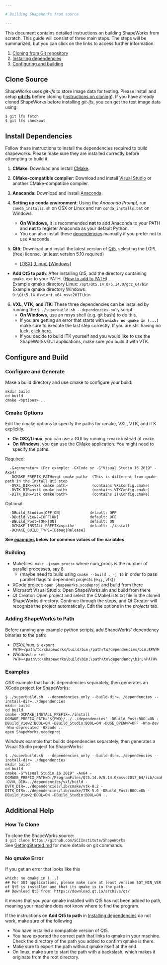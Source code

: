 ```yaml
---

# Building ShapeWorks from source

---
```


This document contains detailed instructions on building ShapeWorks from scratch. This guide will consist of three main steps. The steps will be summarized, but you can click on the links to access further information.

1. [Cloning from Git repository](#Clone-source)
2. [Installing dependencies](#Install-Dependencies)
3. [Configuring and building](#Configure-and-Build)

## Clone Source

ShapeWorks uses *git-lfs* to store image data for testing. Please install and setup **[git-lfs](https://github.com/git-lfs/git-lfs/wiki/Installation)** before cloning ([Instructions on cloning](#How-To-Clone)). If you have already cloned ShapeWorks before installing *git-lfs*, you can get the test image data using:  
```
$ git lfs fetch
$ git lfs checkout
```
## Install Dependencies

Follow these instructions to install the dependencies required to build shapeworks. Please make sure they are installed correctly before attempting to build it.

1. **CMake**: Download and install [CMake](https://cmake.org/).

2. **CMake-compatible compiler**: Download and install [Visual Studio](https://visualstudio.microsoft.com/) or another CMake-compatible compiler.

3. **Anaconda**: Download and install [Anaconda](https://www.anaconda.com/). 

4. **Setting up conda environment**: Using the *Anaconda Prompt*, run `conda_installs.sh` on OSX or Linux and run `conda_installs.bat` on Windows. 

    * **On Windows,** it is recommended **not** to add Anaconda to your PATH and **not** to register Anaconda as your default Python. 
    * You can also install these [dependencies](deps.txt) manually if you prefer not to use Anaconda.

5. **Qt5**: Download and install the latest version of [Qt5](https://download.qt.io/archive/qt/), selecting the LGPL (free) license. (at least version 5.10 required)

   * [[OSX]](https://download.qt.io/archive/qt/5.13/5.13.0/qt-opensource-mac-x64-5.13.0.dmg) [[Linux]](https://download.qt.io/archive/qt/5.13/5.13.0/qt-opensource-linux-x64-5.13.0.run) [[Windows]](https://download.qt.io/archive/qt/5.13/5.13.0/qt-opensource-windows-x86-5.13.0.exe) 

* **Add Qt5 to path**: After installing Qt5, add the directory containing `qmake.exe` to your PATH. ([How to add to PATH](GettingStarted.md#PATH-environment-variable))  
Example qmake directory Linux: `/opt/Qt5.14.0/5.14.0/gcc_64/bin`  
Example qmake directory Windows: `D:\Qt\5.14.0\winrt_x64_msvc2017\bin`
6. **VXL, VTK, and ITK**: These three dependencies can be installed by running the `$ ./superbuild.sh --dependencies-only` script. 
   * **On Windows**, use an msys shell (e.g. git bash) to do this. 
   * If you are getting an error that starts with  **`which: no qmake in (...)`** make sure to execute the last step correctly. If you are still having no luck, [click here](#No-qmake-Error). 
   * If you decide to build ITK yourself and you would like to use the ShapeWorks GUI applications, make sure you build it with VTK. 


## Configure and Build

### Configure and Generate

Make a build directory and use cmake to configure your build:  
```
mkdir build
cd build
cmake <options> ..
```

### Cmake Options

Edit the cmake options to specify the paths for qmake, VXL, VTK, and ITK explicitly.

- **On OSX/Linux**, you can use a GUI by running `ccmake` instead of `cmake`.  
- **On Windows**, you can use the CMake application. You might need to specify the paths.

Required:  
```
  -G<generator> (For example: -GXCode or -G"Visual Studio 16 2019" -Ax64)
  -DCMAKE_PREFIX_PATH=<qt cmake path>  (This is different from qmake path in the Install Qt5 step
  -DVXL_DIR=<vxl cmake path>           (contains VXLConfig.cmake)
  -DVTK_DIR=<vtk cmake path>           (contains VTKConfig.cmake)
  -DITK_DIR=<itk cmake path>           (contains ITKConfig.cmake)
```
Optional:
```
  -DBuild_Studio=[OFF|ON]             default: OFF
  -DBuild_View2=[OFF|ON]              default: OFF
  -DBuild_Post=[OFF|ON]               default: ON
  -DCMAKE_INSTALL_PREFIX=<path>       default: ./install
  -DCMAKE_BUILD_TYPE=[Debug|Release]  
```
**See [examples](#Examples) below for common values of the variables**  

### Building
- Makefiles: `make -j<num_procs>` where num_procs is the number of parallel processes, say 8.  
    - (maybe need to build using `cmake --build . -j 16` in order to pass parallel flags to dependent projects (e.g., vtk))  
- XCode project: `open ShapeWorks.xcodeproj` and build from there  
- Microsoft Visual Studio: Open ShapeWorks.sln and build from there 
- Qt Creator: Open project and select the CMakeLists.txt file in the cloned ShapeWorks directory. Continue through the steps, and Qt Creator will recognize the project automatically. Edit the options in the *projects* tab. 

### Adding ShapeWorks to Path
Before running any example python scripts, add ShapeWorks' dependency binaries to the path:  
- *OSX/Linux:* `$ export PATH=/path/to/shapeworks/build/bin;/path/to/dependencies/bin:$PATH`  
- *Windows*: `> set PATH=\path\to\shapeworks\build\bin;\path\to\dependency\bin;%PATH%`  

### Examples
*OSX* example that builds dependencies separately, then generates an XCode project for ShapeWorks:  
```
$ ./superbuild.sh  --dependencies_only --build-dir=../dependencies --install-dir=../dependencies
mkdir build
cd build
cmake -DCMAKE_INSTALL_PREFIX=./install  -DCMAKE_PREFIX_PATH="${PWD}/../../dependencies" -DBuild_Post:BOOL=ON -DBuild_View2:BOOL=ON -DBuild_Studio:BOOL=ON -DUSE_OPENMP=OFF -Wno-dev -Wno-deprecated -GXcode ..
open ShapeWorks.xcodeproj
```

*Windows* example that builds dependencies separately, then generates a Visual Studio project for ShapeWorks:  
```
$ ./superbuild.sh  --dependencies_only --build-dir=../dependencies --install-dir=../dependencies
mkdir build
cd build
cmake -G"Visual Studio 16 2019" -Ax64 -DCMAKE_PREFIX_PATH=D:/ProgramFiles/Qt5.14.0/5.14.0/msvc2017_64/lib/cmake -DVXL_DIR=../dependencies/vxl/build -DVTK_DIR=../dependencies/lib/cmake/vtk-8.2 -DITK_DIR=../dependencies/lib/cmake/ITK-5.0 -DBuild_Post:BOOL=ON -DBuild_View2:BOOL=ON -DBuild_Studio:BOOL=ON ..
```

## Additional Help

### How To Clone

To clone the ShapeWorks source:  
`$ git clone https://github.com/SCIInstitute/ShapeWorks`  
See [GettingStarted.md](GettingStarted.md#source-and-branches) for more details on git commands. 

### No qmake Error

If you get an error that looks like this 
```
which: no qmake in (...)
## For GUI applications, please make sure at least version $QT_MIN_VER of Qt5 is installed and that its qmake is in the path.
## Download Qt5 from: https://download.qt.io/archive/qt/
```
it means that you your qmake installed with Qt5 has not been added to path, meaning your machine does not know where to find the program.

If the instructions on **Add Qt5 to path** in [Installing dependencies](#Install-Dependencies) do not work, make sure of the following

* You have installed a compatible version of Qt5.
* You have exported the correct path that links to qmake in your machine. Check the directory of the path you added to confirm qmake is there.
* Make sure to export the path without qmake itself at the end.
* On linux, make sure to start the path with a backslash, which makes it originate from the root directory.

